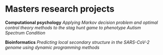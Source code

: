 # Masters research projects

**Computational psychology** *Applying Markov decision problem and optimal control theory methods to the stag hunt game to phenotype Autism Spectrum Condition*

**Bioinformatics** *Predicting local secondary structure in the SARS-CoV-2 genome using dynamic programming methods*
